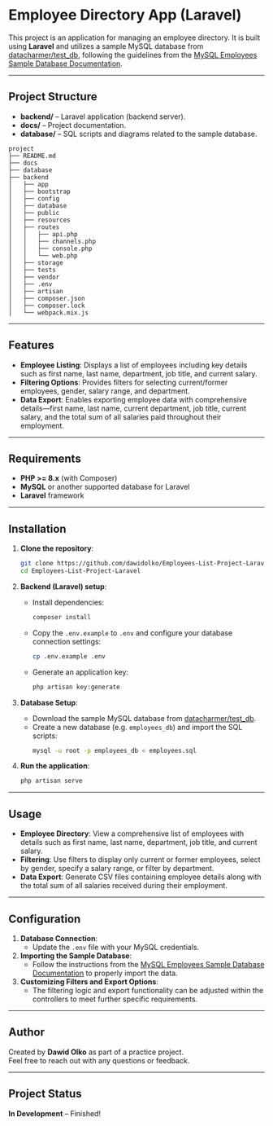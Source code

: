 # Employee Directory App (Laravel)

This project is an application for managing an employee directory. It is built using **Laravel** and utilizes a sample MySQL database from [datacharmer/test_db](https://github.com/datacharmer/test_db), following the guidelines from the [MySQL Employees Sample Database Documentation](https://dev.mysql.com/doc/employee/en/employees-preface.html).

---

## Project Structure

- **backend/** – Laravel application (backend server).
- **docs/** – Project documentation.
- **database/** – SQL scripts and diagrams related to the sample database.

```
project
├── README.md
├── docs
├── database
├── backend
│   ├── app
│   ├── bootstrap
│   ├── config
│   ├── database
│   ├── public
│   ├── resources
│   ├── routes
│   │   ├── api.php
│   │   ├── channels.php
│   │   ├── console.php
│   │   └── web.php
│   ├── storage
│   ├── tests
│   ├── vendor
│   ├── .env
│   ├── artisan
│   ├── composer.json
│   ├── composer.lock
│   └── webpack.mix.js
```

---

## Features

- **Employee Listing**: Displays a list of employees including key details such as first name, last name, department, job title, and current salary.
- **Filtering Options**: Provides filters for selecting current/former employees, gender, salary range, and department.
- **Data Export**: Enables exporting employee data with comprehensive details—first name, last name, current department, job title, current salary, and the total sum of all salaries paid throughout their employment.

---

## Requirements

- **PHP >= 8.x** (with Composer)
- **MySQL** or another supported database for Laravel
- **Laravel** framework

---

## Installation

1. **Clone the repository**:

   ```bash
   git clone https://github.com/dawidolko/Employees-List-Project-Laravel
   cd Employees-List-Project-Laravel
   ```

2. **Backend (Laravel) setup**:

   - Install dependencies:
     ```bash
     composer install
     ```
   - Copy the `.env.example` to `.env` and configure your database connection settings:
     ```bash
     cp .env.example .env
     ```
   - Generate an application key:
     ```bash
     php artisan key:generate
     ```

3. **Database Setup**:

   - Download the sample MySQL database from [datacharmer/test_db](https://github.com/datacharmer/test_db).
   - Create a new database (e.g. `employees_db`) and import the SQL scripts:
     ```bash
     mysql -u root -p employees_db < employees.sql
     ```

4. **Run the application**:

   ```bash
   php artisan serve
   ```

---

## Usage

- **Employee Directory**: View a comprehensive list of employees with details such as first name, last name, department, job title, and current salary.
- **Filtering**: Use filters to display only current or former employees, select by gender, specify a salary range, or filter by department.
- **Data Export**: Generate CSV files containing employee details along with the total sum of all salaries received during their employment.

---

## Configuration

1. **Database Connection**:
   - Update the `.env` file with your MySQL credentials.
2. **Importing the Sample Database**:
   - Follow the instructions from the [MySQL Employees Sample Database Documentation](https://dev.mysql.com/doc/employee/en/employees-preface.html) to properly import the data.
3. **Customizing Filters and Export Options**:
   - The filtering logic and export functionality can be adjusted within the controllers to meet further specific requirements.

---

## Author

Created by **Dawid Olko** as part of a practice project.  
Feel free to reach out with any questions or feedback.

---

## Project Status

**In Development** – Finished!

